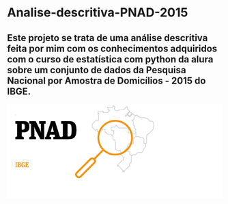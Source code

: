 # Analise-descritiva-PNAD-2015
## Este projeto se trata de uma análise descritiva feita por mim com os conhecimentos adquiridos com o curso de estatística com python da alura sobre um conjunto de dados da Pesquisa Nacional por Amostra de Domicílios - 2015 do IBGE.
![imagem PNAD](https://github.com/pedroolins/Analise-descritiva-PNAD-2015/blob/main/Pnad.png)
